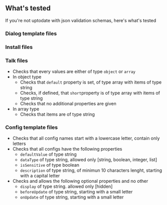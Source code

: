 ## What's tested

If you're not uptodate with json validation schemas, here's what's tested

### Dialog template files

### Install files

### Talk files
- Checks that every values are either of type `object` or `array`
- In object type
  - Checks that `default` property is set, of type array with items of type string
  - Checks, if defined, that `short`property is of type array with items of type string
  - Checks that no additional properties are given
- In array type
  - Checks that items are of type string

### Config template files
- Checks that all config names start with a lowercase letter, contain only letters
- Checks that all configs have the following properties
  - `defaultValue` of type string
  - `dataType` of type string, allowed only [string, boolean, integer, list]
  - `isSensitive` of type boolean
  - `description` of type string, of minimun 10 characters lenght, starting with a capital letter
- Checks and allows the following optional properties and no other
  - `display` of type string. allowed only [hidden]
  - `beforeUpdate` of type string, starting with a small letter
  - `onUpdate` of type string, starting with a small letter
